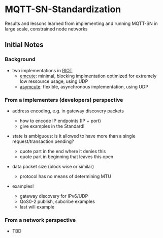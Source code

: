 # MQTT-SN-Standardization
Results and lessons learned from implementing and running MQTT-SN in large scale, constrained node networks


## Initial Notes

### Background
- two implementations in [RIOT](https://github.com/RIOT-OS/RIOT)
  - [emcute](https://github.com/RIOT-OS/RIOT/tree/master/sys/net/application_layer/emcute): minimal, blocking implmentation optimized for extremely low ressource usage, using UDP
  - [asymcute](https://github.com/RIOT-OS/RIOT/tree/master/sys/net/application_layer/asymcute): flexible, asynchronous implementation, using UDP

### From a implementers (developers) perspective
- address encoding, e.g. in gateway discovery packets
  - how to encode IP endpoints (IP + port)
  - give examples in the Standard!

- state is ambiguous: is it allowed to have more than a single request/transaction pending?
  - quote part in the end where it denies this
  - quote part in beginning that leaves this open

- data packet size (block wise or similar)
  - protocol has no means of determining MTU

- examples!
  - gateway discovery for IPv6/UDP
  - QoS0-2 publish, subcribe examples
  - last will example
  
### From a network perspective
- TBD
